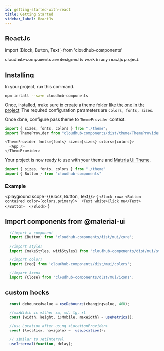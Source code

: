 ```yaml
---
id: getting-started-with-react
title: Getting Started
sidebar_label: ReactJs
---
```


<!-- prettier-ignore -->
## ReactJs

import {Block, Button, Text } from 'cloudhub-components'

cloudhub-components are designed to work in any reactjs project. 

## Installing

In your project, run this command.

```sh
npm install --save cloudhub-components
```

Once, installed, make sure to create a theme folder [like the one in the project](https://github.com/cloudhubke/cloudhub-components/tree/master/src/theme). The required configuration parameters are `colors, fonts, sizes`.

Once done, configure pass theme to `ThemeProvider` context.

```js
import { sizes, fonts, colors } from "./theme";
import ThemeProvider from "cloudhub-components/dist/theme/ThemeProvider";

<ThemeProvider fonts={fonts} sizes={sizes} colors={colors}>
  <App />
</ThemeProvider>
```

Your project is now ready to use with your theme and [Materia Ui Theme](https://material-ui.com/customization/theming/).

```js
import { sizes, fonts, colors } from "./theme"
import { Button } from "cloudhub-components"
```


### Example

<playground scope={{Block, Button, Text}}>
  {
  `<Block row>
    <Button contained color={colors.primary}> 
      <Text white>Click me</Text>
    </Button> 
  </Block>`
  }
</playground>


## Import components from @material-ui

```js
  //import a component
  import {Button} from 'cloudhub-components/dist/mui/core';
  
  //import styles
  import {makeStyles, withStyles} from 'cloudhub-components/dist/mui/styles';

  //import colors
  import {red} from 'cloudhub-components/dist/mui/colors';

  //import icons
  import {Close} from 'cloudhub-components/dist/mui/icons';
```


## custom hooks

```js
  const debouncedvalue = useDebounce(changingvalue, 400);

  //maxWidth is either sm, md, lg, xl
  const {width, height, isMobile, maxWidth} = useMetrics();

  //use Location after using <LocationProvider>
  const {location, navigate} =  useLocation();

  // similar to setInterval
  useInterval(function, delay);

```